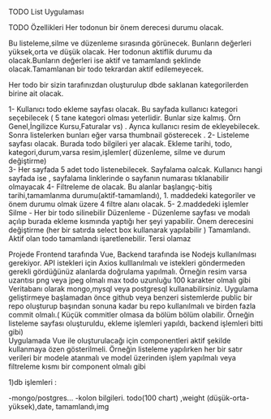TODO List Uygulaması

TODO Özellikleri
Her todonun bir önem derecesi durumu olacak.

Bu listeleme,silme ve düzenleme sırasında görünecek.
Bunların değerleri yüksek,orta ve düşük olacak.
Her todonun aktiflik durumu da olacak.Bunların değerleri ise aktif ve tamamlandı şeklinde olacak.Tamamlanan bir todo tekrardan aktif edilemeyecek.

Her todo bir sizin tarafınızdan oluşturulup dbde saklanan kategorilerden birine ait olacak.

1- Kullanıcı todo ekleme sayfası olacak. Bu sayfada kullanıcı kategori seçebilecek ( 5 tane kategori olması yeterlidir. Bunlar size kalmış. Örn Genel,İngilizce Kursu,Faturalar vs) . Ayrıca kullanıcı resim de ekleyebilecek. Sonra listelerken bunları eğer varsa thumbnail gösterecek .
2- Listeleme sayfası olacak. Burada todo bilgileri yer alacak. Ekleme tarihi, todo, kategori,durum,varsa resim,işlemler( düzenleme, silme ve durum değiştirme)  
3- Her sayfada 5 adet todo listenebilecek. Sayfalama oalcak. Kullanıcı hangi sayfada ise , sayfalama linklerinde o sayfanın numarası tıklanabilir olmayacak
4- Filtreleme de olacak. Bu alanlar başlangıç-bitiş tarihi,tamamlanma durumu(aktif-tamamlandı), 1. maddedeki kategoriler ve önem durumu olmak üzere 4 filtre alanı olacak.
5- 2.maddedeki işlemler
Silme - Her bir todo silinebilir
Düzenleme - Düzenleme sayfası ve modalı açılıp burada ekleme kısmında yaptığı her şeyi yapabilir.
Önem derecesini değiştirme (her bir satırda select box kullanarak yapılabilir )
Tamamlandı. Aktif olan todo tamamlandı işaretlenebilir. Tersi olamaz

Projede Frontend tarafında Vue, Backend tarafında ise Nodejs kullanılması gerekiyor.
API istekleri için Axios kulllanılmalı ve istekleri göndermeden gerekli gördüğünüz alanlarda doğrulama yapılmalı. Örneğin resim varsa uzantısı png veya jpeg olmalı max todo uzunluğu 100 karakter olmalı gibi
Veritabanı olarak mongo,mysql veya postgresql kullanabilirsiniz.
Uygulama geliştirmeye başlamadan önce github veya benzeri sistemlerde public bir repo oluşturup başından sonuna kadar bu repo kullanılmalı ve birden fazla commit olmalı.( Küçük commitler olmasa da bölüm bölüm olabilir. Örneğin listeleme sayfası oluşturuldu, ekleme işlemleri yapıldı, backend işlemleri bitti gibi)  
Uygulamada Vue ile oluşturulacağı için componentleri aktif şekilde kullanmaya özen gösterilmeli. Örneğin listeleme yapılırken her bir satır verileri bir modele atanmalı ve model üzerinden işlem yapılmalı veya filtreleme kısmı bir component olmalı gibi

1)db işlemleri :

-mongo/postgres...
-kolon bilgileri. todo(100 chart) ,weight (düşük-orta-yüksek),date, tamamlandı,img
